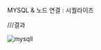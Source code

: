 MYSQL & 노드 연결 : 시퀄라이즈

///결과

![mysqll](https://user-images.githubusercontent.com/80867166/122089845-2478ec00-ce42-11eb-9bb1-1320f6e62cd1.PNG)
